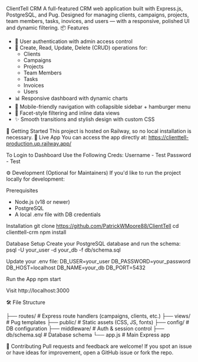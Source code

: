 ClientTell CRM
A full-featured CRM web application built with Express.js, PostgreSQL, and Pug. Designed for managing clients, campaigns, projects, team members, tasks, inovices, and users — with a responsive, polished UI and dynamic filtering.
📦 Features
- 🔐 User authentication with admin access control
- 📁 Create, Read, Update, Delete (CRUD) operations for:
    - Clients
    - Campaigns
    - Projects
    - Team Members
    - Tasks
    - Invoices
    - Users
- 📊 Responsive dashboard with dynamic charts
- 📱 Mobile-friendly navigation with collapsible sidebar + hamburger menu
- 🔎 Facet-style filtering and inline data views
- ✨ Smooth transitions and stylish design with custom CSS

🚀 Getting Started
This project is hosted on Railway, so no local installation is necessary.
🔗 Live App
You can access the app directly at:
https://clienttell-production.up.railway.app/

To Login to Dashboard Use the Following Creds:
Username - Test
Password - Test




⚙️ Development (Optional for Maintainers)
If you'd like to run the project locally for development:

Prerequisites
- Node.js (v18 or newer)
- PostgreSQL
- A local .env file with DB credentials


Installation
git clone https://github.com/PatrickWMoore88/ClientTell
cd clienttell-crm
npm install


Database Setup
Create your PostgreSQL database and run the schema:
psql -U your_user -d your_db -f db/schema.sql


Update your .env file:
DB_USER=your_user
DB_PASSWORD=your_password
DB_HOST=localhost
DB_NAME=your_db
DB_PORT=5432


Run the App
npm start


Visit http://localhost:3000

🛠 File Structure

├── routes/             # Express route handlers (campaigns, clients, etc.)
├── views/              # Pug templates
├── public/             # Static assets (CSS, JS, fonts)
├── config/             # DB configuration
├── middleware/         # Auth & session control
├── db/schema.sql       # Database schema
└── app.js              # Main Express app


🤝 Contributing
Pull requests and feedback are welcome! If you spot an issue or have ideas for improvement, open a GitHub issue or fork the repo.
